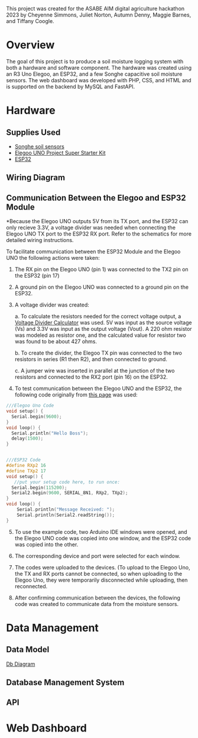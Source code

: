 
This project was created for the ASABE AIM digital agriculture hackathon 2023 by Cheyenne Simmons, Juliet Norton, Autumn Denny, Maggie Barnes, and Tiffany Coogle.

# Overview
The goal of this project is to produce a soil moisture logging system with both a hardware and software component. The hardware was created using an R3 Uno Elegoo, an ESP32, and a few Songhe capacitive soil moisture sensors. The web dashboard was developed with PHP, CSS, and HTML and is supported on the backend by MySQL and FastAPI.

# Hardware
## Supplies Used
- [Songhe soil sensors](https://www.amazon.com/dp/B07SYBSHGX?psc=1&ref=ppx_yo2ov_dt_b_product_details)
- [Elegoo UNO Project Super Starter Kit](https://www.amazon.com/dp/B01D8KOZF4?psc=1&ref=ppx_yo2ov_dt_b_product_details)
- [ESP32](https://www.amazon.com/ESP-WROOM-32-Development-Dual-Mode-Microcontroller-Integrated/dp/B07WCG1PLV)

## Wiring Diagram

## Communication Between the Elegoo and ESP32 Module
*Because the Elegoo UNO outputs 5V from its TX port, and the ESP32 can only recieve 3.3V, a voltage divider was needed when connecting the Elegoo UNO TX port to the ESP32 RX port. Refer to the schematics for more detailed wiring instructions.

To facilitate communication between the ESP32 Module and the Elegoo UNO the following actions were taken:
1. The RX pin on the Elegoo UNO (pin 1) was connected to the TX2 pin on the ESP32 (pin 17)
2. A ground pin on the Elegoo UNO was connected to a ground pin on the ESP32.
3. A voltage divider was created:

   a. To calculate the resistors needed for the correct voltage output, a [Voltage Divider Calculator](https://ohmslawcalculator.com/voltage-divider-calculator) was used. 5V was input as the source voltage (Vs) and 3.3V was input as the output voltage (Vout). A 220 ohm resistor was modeled as resistor one, and the calculated value for resistor two was found to be about 427 ohms.
   
   b. To create the divider, the Elegoo TX pin was connected to the two resistors in series (R1 then R2), and then connected to ground.
   
   c. A jumper wire was inserted in parallel at the junction of the two resistors and connected to the RX2 port (pin 16) on the ESP32.

4. To test communication between the Elegoo UNO and the ESP32, the following code originally from [this page](https://www.programmingboss.com/2021/04/esp32-arduino-serial-communication-with-code.html#gsc.tab=0) was used:

```c
///Elegoo Uno Code
void setup() {
  Serial.begin(9600);
}
void loop() {
  Serial.println("Hello Boss");
  delay(1500);
}


///ESP32 Code
#define RXp2 16
#define TXp2 17
void setup() {
   //put your setup code here, to run once:
  Serial.begin(115200);
  Serial2.begin(9600, SERIAL_8N1, RXp2, TXp2);
}
void loop() {
    Serial.println("Message Received: ");
    Serial.println(Serial2.readString());
}
```

5. To use the example code, two Arduino IDE windows were opened, and the Elegoo UNO code was copied into one window, and the ESP32 code was copied into the other.
  
6. The corresponding device and port were selected for each window.

7. The codes were uploaded to the devices. (To upload to the Elegoo Uno, the TX and RX ports cannot be connected, so when uploading to the Elegoo Uno, they were temporarily disconnected while uploading, then reconnected.

8. After confirming communication between the devices, the following code was created to communicate data from the moisture sensors.
   
# Data Management
## Data Model
[Db Diagram](https://dbdiagram.io/d/64aacd0402bd1c4a5ec048b0)
## Database Management System

## API

# Web Dashboard
